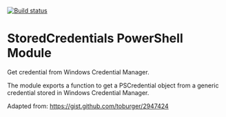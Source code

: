 [![Build status](https://ci.appveyor.com/api/projects/status/4ceafj53je3enpcn?svg=true)](https://ci.appveyor.com/project/fpschultze/storedcredentials)

# StoredCredentials PowerShell Module
Get credential from Windows Credential Manager.

The module exports a function to get a PSCredential object from a generic credential stored in Windows Credential Manager.

Adapted from: https://gist.github.com/toburger/2947424